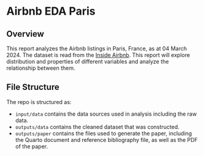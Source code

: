 # Airbnb EDA Paris

## Overview

This report analyzes the Airbnb listings in Paris, France, as at 04 March 2024. The dataset is read from the [Inside Airbnb](http://insideairbnb.com/). This report will explore distribution and properties of different variables and analyze the relationship between them.

## File Structure

The repo is structured as:

-   `input/data` contains the data sources used in analysis including the raw data.
-   `outputs/data` contains the cleaned dataset that was constructed.
-   `outputs/paper` contains the files used to generate the paper, including the Quarto document and reference bibliography file, as well as the PDF of the paper. 
